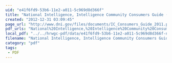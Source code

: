 ```yaml
---
uid: "e41f6fd9-53b6-11e2-a011-5c969d8d366f"
title: "National Intelligence, Intelligence Community Consumers Guide (2011)"
created: "2012-12-31 03:09:45"
page_url: "http://www.dni.gov/files/documents/IC_Consumers_Guide_2011.pdf"
pdf_urls: "National%20Intelligence,%20Intelligence%20Community%20Consumers%20Guide%20(2011).resources/IC_Consumers_Guide_2011.pdf"
local_pdf: "../../hrwgc-pdf/data/e41f6fd9-53b6-11e2-a011-5c969d8d366f-national-intelligence-intelligence-community-consumers-guide-2011.pdf"
filename: "National Intelligence, Intelligence Community Consumers Guide (2011).html"
category: "pdf"
tags: 
 - PDF
---
```


